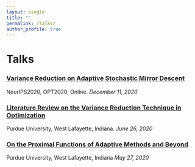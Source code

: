 ```yaml
---
layout: single
title: ""
permalink: /talks/
author_profile: true
---
```

# <i class="fa fa-fw fa-copy"></i> Talks

### [Variance Reduction on Adaptive Stochastic Mirror Descent](https://williamlwj.github.io/About//talks/SVRGMD)
NeurIPS2020, OPT2020, Online. _December 11, 2020_


### [Literature Review on the Variance Reduction Technique in Optimization](https://williamlwj.github.io/About//talks/vr_review)
Purdue University, West Lafayette, Indiana. _June 26, 2020_


### [On the Proximal Functions of Adaptive Methods and Beyond](https://williamlwj.github.io/About//talks/amx)
Purdue University, West Lafayette, Indiana _May 27, 2020_
